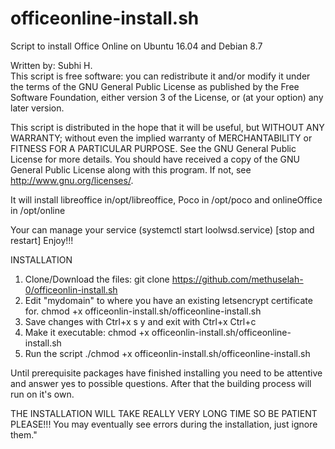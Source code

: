 # officeonline-install.sh
Script to install Office Online on Ubuntu 16.04 and Debian 8.7 


Written by: Subhi H.<br>
This script is free software: you can redistribute it and/or modify it under the terms of the GNU General Public License as published by the Free Software Foundation, either version 3 of the License, or (at your option) any later version.

This script is distributed in the hope that it will be useful, but WITHOUT ANY WARRANTY; without even the implied warranty of MERCHANTABILITY or FITNESS FOR A PARTICULAR PURPOSE. See the GNU General Public License for more details.
You should have received a copy of the GNU General Public License along with this program. If not, see http://www.gnu.org/licenses/.

It will install libreoffice in/opt/libreoffice, Poco in /opt/poco and onlineOffice in /opt/online

Your can manage your service (systemctl start loolwsd.service) [stop and restart]
Enjoy!!!

INSTALLATION

1. Clone/Download the files:
git clone https://github.com/methuselah-0/officeonlin-install.sh
2. Edit "mydomain" to where you have an existing letsencrypt certificate for.
chmod +x officeonlin-install.sh/officeonline-install.sh
4. Save changes with
Ctrl+x s y and exit with Ctrl+x Ctrl+c
5. Make it executable:
chmod +x officeonlin-install.sh/officeonline-install.sh
5. Run the script
./chmod +x officeonlin-install.sh/officeonline-install.sh

Until prerequisite packages have finished installing you need to be attentive and answer yes to possible questions. After that the building process will run on it's own.

THE INSTALLATION WILL TAKE REALLY VERY LONG TIME SO BE PATIENT PLEASE!!! You may eventually see errors during the installation, just ignore them."
